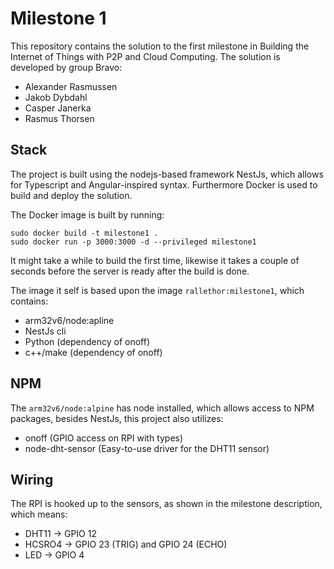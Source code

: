 # Milestone 1 

This repository contains the solution to the first milestone in Building the Internet of Things with P2P and Cloud Computing.
The solution is developed by group Bravo:
 - Alexander Rasmussen
 - Jakob Dybdahl
 - Casper Janerka
 - Rasmus Thorsen

 ## Stack
 The project is built using the nodejs-based framework NestJs, which allows for Typescript and Angular-inspired syntax.
 Furthermore Docker is used to build and deploy the solution.

 The Docker image is built by running:
 ```docker
 sudo docker build -t milestone1 .
 sudo docker run -p 3000:3000 -d --privileged milestone1
 ```
It might take a while to build the first time, likewise it takes a couple of seconds before the server is ready after the build is done.

 The image it self is based upon the image `rallethor:milestone1`, which contains:
  - arm32v6/node:apline
  - NestJs cli
  - Python (dependency of onoff)
  - c++/make (dependency of onoff)

  ## NPM
  The `arm32v6/node:alpine` has node installed, which allows access to NPM packages, besides NestJs, this project also utilizes:
  - onoff (GPIO access on RPI with types)
  - node-dht-sensor (Easy-to-use driver for the DHT11 sensor)

  ## Wiring
  The RPI is hooked up to the sensors, as shown in the milestone description, which means:
  - DHT11 -> GPIO 12
  - HCSRO4 -> GPIO 23 (TRIG) and GPIO 24 (ECHO)
  - LED -> GPIO 4